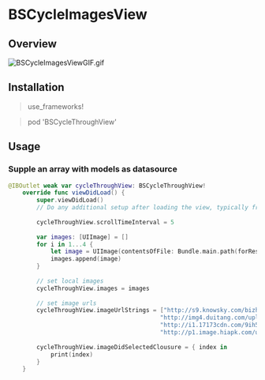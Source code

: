 # BSCycleImagesView

## Overview

![BSCycleImagesViewGIF.gif](https://github.com/blurryssky/BSCycleThroughView/blob/master/Screenshots/BSCycleThroughViewGIF.gif)

## Installation

> use_frameworks!

> pod 'BSCycleThroughView'


## Usage

### Supple an array with models as datasource

```swift
@IBOutlet weak var cycleThroughView: BSCycleThroughView!
    override func viewDidLoad() {
        super.viewDidLoad()
        // Do any additional setup after loading the view, typically from a nib.
        
        cycleThroughView.scrollTimeInterval = 5
        
        var images: [UIImage] = []
        for i in 1...4 {
            let image = UIImage(contentsOfFile: Bundle.main.path(forResource: "\(i)", ofType: ".jpg")!)!
            images.append(image)
        }
        
        // set local images
        cycleThroughView.images = images
        
        // set image urls
        cycleThroughView.imageUrlStrings = ["http://s9.knowsky.com/bizhi/l/55001-65000/2009529123133602476178.jpg",
                                           "http://img4.duitang.com/uploads/item/201403/31/20140331094819_dayKx.jpeg",
                                           "http://i1.17173cdn.com/9ih5jd/YWxqaGBf/forum/images/2014/08/05/201143hmymxmizwmqi86yi.jpg",
                                           "http://p1.image.hiapk.com/uploads/allimg/150413/7730-150413103526-51.jpg"]
        
        cycleThroughView.imageDidSelectedClousure = { index in
            print(index)
        }
    }

```
